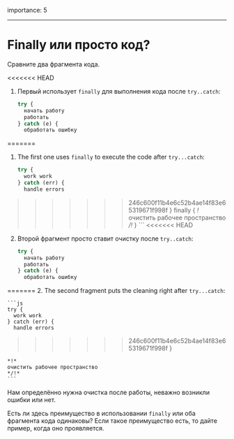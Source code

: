 importance: 5

---

# Finally или просто код?

Сравните два фрагмента кода.

<<<<<<< HEAD
1. Первый использует `finally` для выполнения кода после `try..catch`:

    ```js
    try {
      начать работу
      работать
    } catch (e) {
      обработать ошибку
=======
1. The first one uses `finally` to execute the code after `try...catch`:

    ```js
    try {
      work work
    } catch (err) {
      handle errors
>>>>>>> 246c600f11b4e6c52b4ae14f83e65319671f998f
    } finally {
    *!*
      очистить рабочее пространство
    */!*
    }
    ```
<<<<<<< HEAD
2. Второй фрагмент просто ставит очистку после `try..catch`:

    ```js
    try {
      начать работу
      работать
    } catch (e) {
      обработать ошибку
=======
2. The second fragment puts the cleaning right after `try...catch`:

    ```js
    try {
      work work
    } catch (err) {
      handle errors
>>>>>>> 246c600f11b4e6c52b4ae14f83e65319671f998f
    }

    *!*
    очистить рабочее пространство
    */!*
    ```

Нам определённо нужна очистка после работы, неважно возникли ошибки или нет.

Есть ли здесь преимущество в использовании `finally` или оба фрагмента кода одинаковы? Если такое преимущество есть, то дайте пример, когда оно проявляется.
